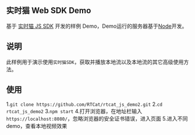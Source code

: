 ## 实时猫 Web SDK Demo
基于 [实时猫 JS SDK](https://shishimao.com) 开发的样例 Demo，Demo运行的服务器基于[Node](https://nodejs.org/en/)开发。

## 说明
此样例用于演示使用`实时猫SDK`，获取并播放本地流以及本地流的其它高级使用方法。

## 使用
1.`git clone https://github.com/RTCat/rtcat_js_demo2.git`
2.`cd rtcat_js_demo2`
3.`npm start`
4.打开浏览器，在地址栏输入`https://localhost:8080/`，忽略浏览器的安全证书错误，进入页面
5.进入不同demo，查看本地视频效果





